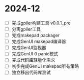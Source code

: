 # 2024-12

- [ ] 完成gpiler构建工具 v0.0.1_pre
- [ ] 分离gpiler工具
- [ ] 完成makepad packager
- [ ] 完成GenUI makepad编译器
- [ ] 完成GenUI监视器
- [ ] 完成GenUI 0 panic模式
- [ ] 完成代码库轻量化需求
- [ ] 初步完成GenUI makepad所有策略
- [ ] 独立移出代码库测试